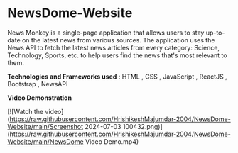 # NewsDome-Website

News Monkey is a single-page application that allows users to stay up-to-date on the latest news from various sources. The application uses the News API to fetch the latest news articles from every category: Science, Technology, Sports, etc. to help users find the news that's most relevant to them.

**Technologies and Frameworks used** : HTML , CSS , JavaScript , ReactJS , Bootstrap , NewsAPI

**Video Demonstration**

[![Watch the video](https://raw.githubusercontent.com/HrishikeshMajumdar-2004/NewsDome-Website/main/Screenshot 2024-07-03 100432.png)](https://raw.githubusercontent.com/HrishikeshMajumdar-2004/NewsDome-Website/main/NewsDome Video Demo.mp4)
